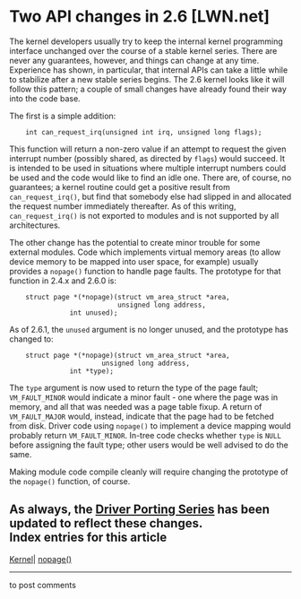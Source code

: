 # Two API changes in 2.6 [LWN.net]

The kernel developers usually try to keep the internal kernel programming interface unchanged over the course of a stable kernel series. There are never any guarantees, however, and things can change at any time. Experience has shown, in particular, that internal APIs can take a little while to stabilize after a new stable series begins. The 2.6 kernel looks like it will follow this pattern; a couple of small changes have already found their way into the code base. 

The first is a simple addition: 
    
    
        int can_request_irq(unsigned int irq, unsigned long flags);
    

This function will return a non-zero value if an attempt to request the given interrupt number (possibly shared, as directed by `flags`) would succeed. It is intended to be used in situations where multiple interrupt numbers could be used and the code would like to find an idle one. There are, of course, no guarantees; a kernel routine could get a positive result from `can_request_irq()`, but find that somebody else had slipped in and allocated the request number immediately thereafter. As of this writing, `can_request_irq()` is not exported to modules and is not supported by all architectures. 

The other change has the potential to create minor trouble for some external modules. Code which implements virtual memory areas (to allow device memory to be mapped into user space, for example) usually provides a `nopage()` function to handle page faults. The prototype for that function in 2.4.x and 2.6.0 is: 
    
    
        struct page *(*nopage)(struct vm_area_struct *area, 
                               unsigned long address, 
    			   int unused);
    

As of 2.6.1, the `unused` argument is no longer unused, and the prototype has changed to: 
    
    
        struct page *(*nopage)(struct vm_area_struct *area, 
    	                   unsigned long address, 
    			   int *type);
    

The `type` argument is now used to return the type of the page fault; `VM_FAULT_MINOR` would indicate a minor fault - one where the page was in memory, and all that was needed was a page table fixup. A return of `VM_FAULT_MAJOR` would, instead, indicate that the page had to be fetched from disk. Driver code using `nopage()` to implement a device mapping would probably return `VM_FAULT_MINOR`. In-tree code checks whether `type` is `NULL` before assigning the fault type; other users would be well advised to do the same. 

Making module code compile cleanly will require changing the prototype of the `nopage()` function, of course. 

As always, the [Driver Porting Series](/Articles/driver-porting/) has been updated to reflect these changes.  
Index entries for this article  
---  
[Kernel](/Kernel/Index)| [nopage()](/Kernel/Index#nopage)  
  


* * *

to post comments 

